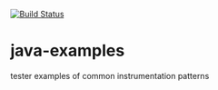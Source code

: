 [![Build Status][ci-img]][ci]

# java-examples
tester examples of common instrumentation patterns


[ci-img]: https://travis-ci.org/opentracing-contrib/java-examples.svg?branch=master
[ci]: https://travis-ci.org/opentracing-contrib/java-examples
